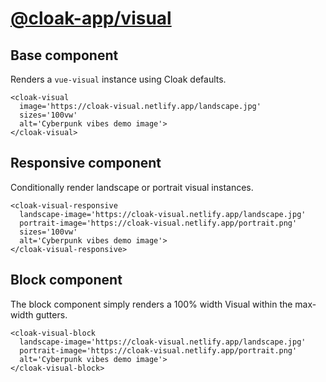# [@cloak-app/visual](https://github.com/BKWLD/cloak-visual)

## Base component

Renders a `vue-visual` instance using Cloak defaults.

<cloak-visual
  image='https://cloak-visual.netlify.app/landscape.jpg'
  alt='Cyberpunk vibes demo image'>
</cloak-visual>

```vue
<cloak-visual
  image='https://cloak-visual.netlify.app/landscape.jpg'
  sizes='100vw'
  alt='Cyberpunk vibes demo image'>
</cloak-visual>
```

## Responsive component

Conditionally render landscape or portrait visual instances.

<cloak-visual-responsive
  landscape-image='https://cloak-visual.netlify.app/landscape.jpg'
  portrait-image='https://cloak-visual.netlify.app/portrait.png'
  sizes='100vw'
  alt='Cyberpunk vibes demo image'>
</cloak-visual-responsive>

```vue
<cloak-visual-responsive
  landscape-image='https://cloak-visual.netlify.app/landscape.jpg'
  portrait-image='https://cloak-visual.netlify.app/portrait.png'
  sizes='100vw'
  alt='Cyberpunk vibes demo image'>
</cloak-visual-responsive>
```

## Block component

The block component simply renders a 100% width Visual within the max-width gutters.

<cloak-visual-block
  landscape-image='https://cloak-visual.netlify.app/landscape.jpg'
  portrait-image='https://cloak-visual.netlify.app/portrait.png'
  alt='Cyberpunk vibes demo image'>
</cloak-visual-block>

```vue
<cloak-visual-block
  landscape-image='https://cloak-visual.netlify.app/landscape.jpg'
  portrait-image='https://cloak-visual.netlify.app/portrait.png'
  alt='Cyberpunk vibes demo image'>
</cloak-visual-block>
```
